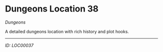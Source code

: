 # Dungeons Location 38

*Dungeons*

A detailed dungeons location with rich history and plot hooks.

---
*ID: LOC00037*